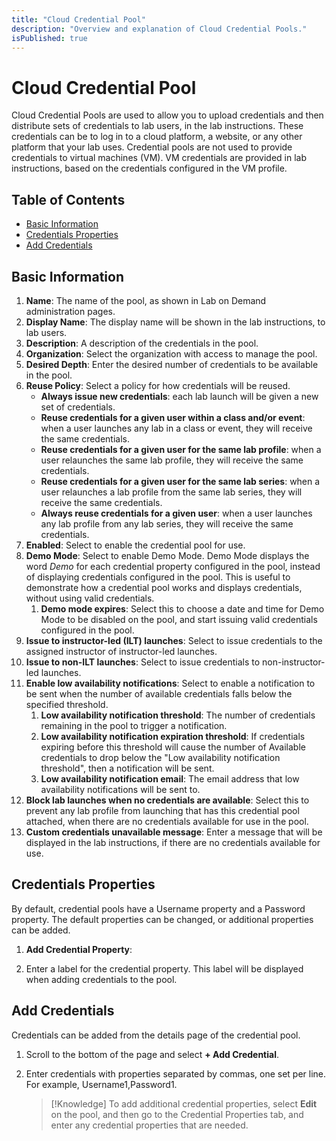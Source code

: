 ```yaml
---
title: "Cloud Credential Pool"
description: "Overview and explanation of Cloud Credential Pools."
isPublished: true
---
```


# Cloud Credential Pool 

Cloud Credential Pools are used to allow you to upload credentials and then distribute sets of credentials to lab users, in the lab instructions. These credentials can be to log in to a cloud platform, a website, or any other platform that your lab uses. Credential pools are not used to provide credentials to virtual machines (VM). VM credentials are provided in lab instructions, based on the credentials configured in the VM profile. 

## Table of Contents 

- [Basic Information](#basic-information)
- [Credentials Properties](#credentials-properties)
- [Add Credentials](#add-credentials)

## Basic Information  

1. **Name**: The name of the pool, as shown in Lab on Demand administration pages. 
1. **Display Name**: The display name will be shown in the lab instructions, to lab users.
1. **Description**: A description of the credentials in the pool. 
1. **Organization**: Select the organization with access to manage the pool.
1. **Desired Depth**: Enter the desired number of credentials to be available in the pool.
1. **Reuse Policy**: Select a policy for how credentials will be reused. 
    - **Always issue new credentials**: each lab launch will be given a new set of credentials. 
    - **Reuse credentials for a given user within a class and/or event**: when a user launches any lab in a class or event, they will receive the same credentials. 
    - **Reuse credentials for a given user for the same lab profile**: when a user relaunches the same lab profile, they will receive the same credentials. 
    - **Reuse credentials for a given user for the same lab series**: when a user relaunches a lab profile from the same lab series, they will receive the same credentials. 
    - **Always reuse credentials for a given user**: when a user launches any lab profile from any lab series, they will receive the same credentials.
1. **Enabled**: Select to enable the credential pool for use.
1. **Demo Mode**: Select to enable Demo Mode. Demo Mode displays the word _Demo_ for each credential property configured in the pool, instead of displaying credentials configured in the pool. This is useful to demonstrate how a credential pool works and displays credentials, without using valid credentials. 
    1. **Demo mode expires**: Select this to choose a date and time for Demo Mode to be disabled on the pool, and start issuing valid credentials configured in the pool. 
1. **Issue to instructor-led (ILT) launches**: Select to issue credentials to the assigned instructor of instructor-led launches.
1. **Issue to non-ILT launches**: Select to issue credentials to non-instructor-led launches.
1. **Enable low availability notifications**: Select to enable a notification to be sent when the number of available credentials falls below the specified threshold. 
    1. **Low availability notification threshold**: The number of credentials remaining in the pool to trigger a notification. 
    1. **Low availability notification expiration threshold**: If credentials expiring before this threshold will cause the number of Available credentials to drop below the "Low availability notification threshold", then a notification will be sent.
    1. **Low availability notification email**: The email address that low availability notifications will be sent to.
1. **Block lab launches when no credentials are available**: Select this to prevent any lab profile from launching that has this credential pool attached, when there are no credentials available for use in the pool. 
1. **Custom credentials unavailable message**: Enter a message that will be displayed in the lab instructions, if there are no credentials available for use. 

## Credentials Properties 

By default, credential pools have a Username property and a Password property. The default properties can be changed, or additional properties can be added.

1. **Add Credential Property**: 

1. Enter a label for the credential property. This label will be displayed when adding credentials to the pool. 

## Add Credentials 

Credentials can be added from the details page of the credential pool.

1. Scroll to the bottom of the page and select **+ Add Credential**. 
1. Enter credentials with properties separated by commas, one set per line. For example, Username1,Password1.

    >[!Knowledge] To add additional credential properties, select **Edit** on the pool, and then go to the Credential Properties tab, and enter any credential properties that are needed. 




